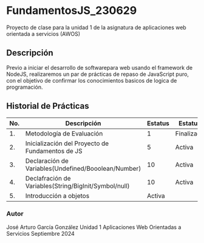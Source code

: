 # FundamentosJS_230629
Proyecto de clase para la unidad 1 de la asignatura de aplicaciones web orientada a servicios (AWOS)

## Descripción 

Previo a iniciar el desarrollo de softwarepara web usando el framework de NodeJS, realizaremos un par de prácticas de repaso de JavaScript puro, con el objetivo de confirmar los conocimientos basicos de logica de programación.

## Historial de Prácticas 

|No.|Descripción|Estatus|Estatus|
|--|--|--|--|
|1.|Metodología de Evaluación|1|Finalizada|
|2.|Inicialización del Proyecto de Fundamentos de JS|5|Activa|
|3.|Declaración de Variables(Undefined/Booolean/Number)|10|Activa|
|4.|Declafración de Variables(String/BigInit/Symbol/null)|10|Activa|
|5.|Introducción a objetos|Activa|


### Autor 
José Arturo García González 
Unidad 1 
Aplicaciones Web Orientadas a Servicios
Septiembre 2024
